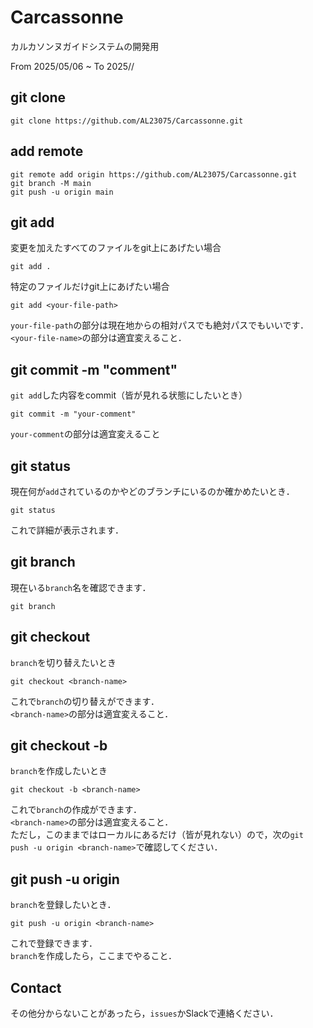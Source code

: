# Carcassonne

カルカソンヌガイドシステムの開発用

From 2025/05/06 ~ To 2025//

## git clone

```shell
git clone https://github.com/AL23075/Carcassonne.git
```

## add remote

```shell
git remote add origin https://github.com/AL23075/Carcassonne.git
git branch -M main
git push -u origin main
```

## git add

変更を加えたすべてのファイルをgit上にあげたい場合

```shell
git add .
```

特定のファイルだけgit上にあげたい場合

```shell
git add <your-file-path>
```

`your-file-path`の部分は現在地からの相対パスでも絶対パスでもいいです．  
`<your-file-name>`の部分は適宜変えること．

## git commit -m "comment"

`git add`した内容をcommit（皆が見れる状態にしたいとき）

```shell
git commit -m "your-comment"
```

`your-comment`の部分は適宜変えること

## git status

現在何が`add`されているのかやどのブランチにいるのか確かめたいとき．

```shell
git status
```

これで詳細が表示されます．

## git branch

現在いる`branch`名を確認できます．

```shell
git branch
```

## git checkout <branch-name>

`branch`を切り替えたいとき

```shell
git checkout <branch-name>
```

これで`branch`の切り替えができます．  
`<branch-name>`の部分は適宜変えること．

## git checkout -b <branch-name>

`branch`を作成したいとき

```shell
git checkout -b <branch-name>
```

これで`branch`の作成ができます．  
`<branch-name>`の部分は適宜変えること．  
ただし，このままではローカルにあるだけ（皆が見れない）ので，次の`git push -u origin <branch-name>`で確認してください．

## git push -u origin <branch-name>

`branch`を登録したいとき．

```shell
git push -u origin <branch-name>
```

これで登録できます．  
`branch`を作成したら，ここまでやること．

## Contact

その他分からないことがあったら，`issues`かSlackで連絡ください．

